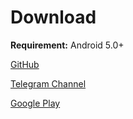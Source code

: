 # Download

**Requirement:** Android 5.0+

[GitHub](https://github.com/tehcneko/nekogram-files/releases)

[Telegram Channel](https://t.me/NekogramAPKs)

[Google Play](https://play.google.com/store/apps/details?id=tw.nekomimi.nekogram)
